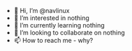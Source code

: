- 👋 Hi, I’m @navlinux
- 👀 I’m interested in nothing
- 🌱 I’m currently learning nothing
- 💞️ I’m looking to collaborate on nothing
- 📫 How to reach me - why?

<!---
navlinux/navlinux is a ✨ special ✨ repository because its `README.md` (this file) appears on your GitHub profile.
You can click the Preview link to take a look at your changes.
--->

